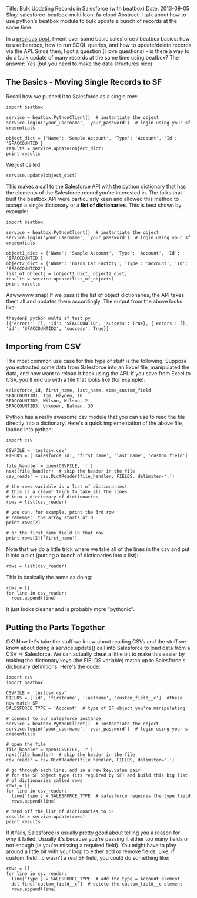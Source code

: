 Title: Bulk Updating Records in Salesforce (with beatbox)
Date: 2013-09-05
Slug: salesforce-beatbox-multi
Icon: fa-cloud
Abstract: I talk about how to use python's beatbox module to bulk update a bunch of records at the same time.

In a [previous post](|filename|../../08/04/salesforce-beatbox.md), I went over some basic salesforce / beatbox basics: how to use beatbox, how to run SOQL queries, and how to update/delete records via the API. Since then, I got a question (I love questions) - is there a way to do a bulk update of many records at the same time using beatbox? The answer: Yes (but you need to make the data structures nice).

The Basics - Moving Single Records to SF
------------------
Recall how we pushed it to Salesforce as a single row:
```
import beatbox

service = beatbox.PythonClient()  # instantiate the object
service.login('your_username', 'your_password')  # login using your sf credentials

object_dict = {'Name': 'Sample Account', 'Type': 'Account', 'Id': 'SFACCOUNTID'}
results = service.update(object_dict)
print results
```

We just called 
```
service.update(object_dict)
```

This makes a call to the Salesforce API with the python dictionary that has the elements of the Salesforce record you're interested in. The folks that built the beatbox API were particularly keen and allowed this method to accept a single dictionary or a **list of dictionaries**. This is best shown by example:

```
import beatbox

service = beatbox.PythonClient()  # instantiate the object
service.login('your_username', 'your_password')  # login using your sf credentials

object1_dict = {'Name': 'Sample Account', 'Type': 'Account', 'Id': 'SFACCOUNTID'}
object2_dict = {'Name': 'Bozos Car Factory', 'Type': 'Account', 'Id': 'SFACCOUNTID2'}
list_of_objects = [object1_dict, object2_dict]
results = service.update(list_of_objects)
print results
```

Aawwwww snap! If we pass it the list of object dictionaries, the API takes them all and updates them accordingly. The output from the above looks like:

```
thayden$ python multi_sf_test.py 
[{'errors': [], 'id': 'SFACCOUNTID', 'success': True}, {'errors': [], 'id': 'SFACCOUNTID2', 'success': True}]
```


Importing from CSV
-----------------
The most common use case for this type of stuff is the following: Suppose you extracted some data from Salesforce into an Excel file, manipulated the data, and now want to reload it back using the API. If you save from Excel to CSV, you'll end up with a file that looks like (for example):

```
salesforce_id, first_name, last_name, some_custom_field
SFACCOUNTID1, Tom, Hayden, 10
SFACCOUNTID2, Wilson, Wilson, 2
SFACCOUNTID3, Unknown, Batman, 30

```

Python has a really awesome csv module that you can use to read the file directly into a dictionary. Here's a quick implementation of the above file, loaded into python:

```
import csv

CSVFILE = 'testcsv.csv'
FIELDS = ['salesforce_id', 'first_name', 'last_name', 'custom_field']

file_handler = open(CSVFILE, 'r')
next(file_handler)  # skip the header in the file
csv_reader = csv.DictReader(file_handler, FIELDS, delimiter=',')

# the rows variable is a list of dictionaries!
# this is a clever trick to take all the lines
# into a dictionary of dictionaries
rows = list(csv_reader)

# you can, for example, print the 3rd row
# remember: the array starts at 0
print rows[2]

# or the first_name field in that row
print rows[2]['first_name']
```

Note that we do a little trick where we take all of the lines in the csv and put it into a dict (putting a bunch of dictionaries into a list):
```
rows = list(csv_reader)
```

This is basically the same as doing:
```
rows = []
for line in csv_reader:
  rows.append(line)
```

It just looks cleaner and is probably more "pythonic".

Putting the Parts Together
-------------
OK! Now let's take the stuff we know about reading CSVs and the stuff we know about doing a service.update() call into Salesforce to load data from a CSV -> Salesforce. We can actually cheat a little bit to make this easier by making the dictionary keys (the FIELDS variable) match up to Salesforce's dictionary definitions. Here's the code:


```
import csv
import beatbox

CSVFILE = 'testcsv.csv'
FIELDS = ['id', 'firstname', 'lastname', 'custom_field__c']  #these now match SF!
SALESFORCE_TYPE = 'Account'  # type of SF object you're manipulating

# connect to our salesforce instance
service = beatbox.PythonClient()  # instantiate the object
service.login('your_username', 'your_password')  # login using your sf credentials

# open the file
file_handler = open(CSVFILE, 'r')
next(file_handler)  # skip the header in the file
csv_reader = csv.DictReader(file_handler, FIELDS, delimiter=',')

# go through each line, add in a new key,value pair
# for the SF object type (its required by SF) and build this big list
# of dictionaries called rows
rows = []
for line in csv_reader:
  line['type'] = SALESFORCE_TYPE  # salesforce requires the type field
  rows.append(line)

# hand off the list of dictionaries to SF
results = service.update(rows)
print results
```

If it fails, Salesforce is usually pretty good about telling you a reason for why it failed. Usually it's because you're passing it either too many fields or not enough (ie you're missing a required field). You might have to play around a little bit with your loop to either add or remove fields. Like, if custom_field__c wasn't a real SF field, you could do something like:
```
rows = []
for line in csv_reader:
  line['type'] = SALESFORCE_TYPE  # add the type = Account element
  del line['custom_field__c']  # delete the custom_field__c element
  rows.append(line)
```
